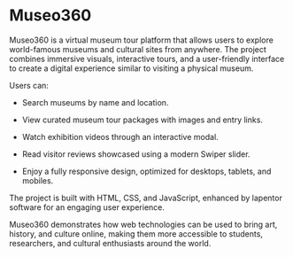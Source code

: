 # Museo360
Museo360 is a virtual museum tour platform that allows users to explore world-famous museums and cultural sites from anywhere. The project combines immersive visuals, interactive tours, and a user-friendly interface to create a digital experience similar to visiting a physical museum.

Users can:

- Search museums by name and location.

- View curated museum tour packages with images and entry links.

- Watch exhibition videos through an interactive modal.

- Read visitor reviews showcased using a modern Swiper slider.

- Enjoy a fully responsive design, optimized for desktops, tablets, and mobiles.

The project is built with HTML, CSS, and JavaScript, enhanced by lapentor software for an engaging user experience.

Museo360 demonstrates how web technologies can be used to bring art, history, and culture online, making them more accessible to students, researchers, and cultural enthusiasts around the world.
